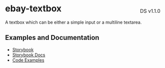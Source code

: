 <h1 style='display: flex; justify-content: space-between; align-items: center;'>
    <span>
        ebay-textbox
    </span>
    <span style='font-weight: normal; font-size: medium; margin-bottom: -15px;'>
        DS v1.1.0
    </span>
</h1>

A textbox which can be either a simple input or a multiline textarea.

## Examples and Documentation

- [Storybook](https://ebay.github.io/evo-web/ebayui-core/?path=/story/form-input-ebay-textbox)
- [Storybook Docs](https://ebay.github.io/evo-web/ebayui-core/?path=/docs/form-input-ebay-textbox)
- [Code Examples](https://github.com/eBay/evo-web/tree/main/packages/ebayui-core/src/components/ebay-textbox/examples)
